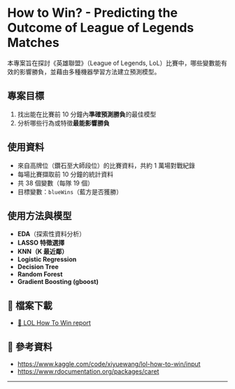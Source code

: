 # How to Win? - Predicting the Outcome of League of Legends Matches

本專案旨在探討《英雄聯盟》（League of Legends, LoL）比賽中，哪些變數能有效的影響勝負，並藉由多種機器學習方法建立預測模型。

## 專案目標

1. 找出能在比賽前 10 分鐘內**準確預測勝負**的最佳模型
2. 分析哪些行為或特徵**最能影響勝負**

## 使用資料

- 來自高牌位（鑽石至大師段位）的比賽資料，共約 1 萬場對戰紀錄
- 每場比賽擷取前 10 分鐘的統計資料
- 共 38 個變數（每隊 19 個）
- 目標變數：`blueWins`（藍方是否獲勝）

## 使用方法與模型

- **EDA**（探索性資料分析）
- **LASSO 特徵選擇**
- **KNN（K 最近鄰）**
- **Logistic Regression**
- **Decision Tree**
- **Random Forest**
- **Gradient Boosting (gboost)**

## 📄 檔案下載

- [📄 LOL How To Win report](./How%20To%20Win.pdf)

## 🔗 參考資料

- https://www.kaggle.com/code/xiyuewang/lol-how-to-win/input
- https://www.rdocumentation.org/packages/caret
---

